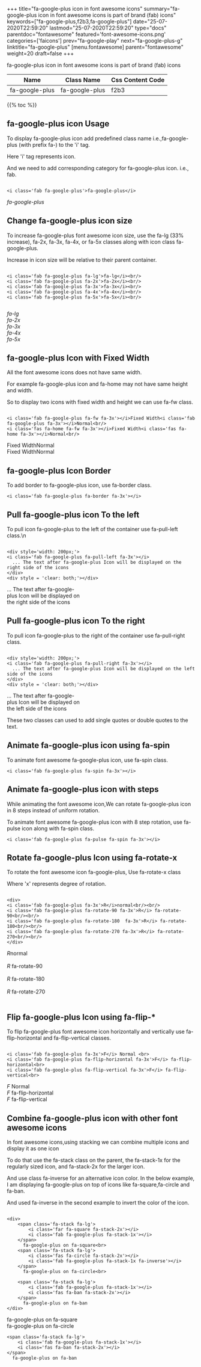 +++
title="fa-google-plus icon in font awesome icons"
summary="fa-google-plus icon in font awesome icons is part of brand (fab) icons"
keywords=["fa-google-plus,f2b3,fa-google-plus"]
date="25-07-2020T22:59:20"
lastmod="25-07-2020T22:59:20"
type="docs"
parentdoc="fontawesome"
featured='font-awesome-icons.png'
categories=['faicons']
prev="fa-google-play"
next="fa-google-plus-g"
linktitle="fa-google-plus"
[menu.fontawesome]
parent="fontawesome"
weight=20
draft=false
+++


fa-google-plus icon in font awesome icons is part of brand (fab) icons

<div class='table-responsive'><table class='table'><thead><tr><th>Name</th><th>Class Name</th><th>Css Content Code</th></tr></thead><tbody><tr><td>fa-google-plus</td><td>fa-google-plus</td><td>f2b3</td></tr></tbody></table></div>


{{% toc %}}


## fa-google-plus icon Usage

To display fa-google-plus icon add predefined class name i.e.,fa-google-plus (with prefix fa-) to the 'i' tag.

Here 'i' tag represents icon.

And we need to add corresponding category for fa-google-plus icon. i.e., fab.


```

<i class='fab fa-google-plus'>fa-google-plus</i>
```

<i class='fab fa-google-plus'>fa-google-plus</i>




## Change fa-google-plus icon size
To increase fa-google-plus font awesome icon size, use the fa-lg (33% increase), fa-2x, fa-3x, fa-4x, or fa-5x classes along with icon class fa-google-plus.

Increase in icon size will be relative to their parent container. 

```

<i class='fab fa-google-plus fa-lg'>fa-lg</i><br/>
<i class='fab fa-google-plus fa-2x'>fa-2x</i><br/>
<i class='fab fa-google-plus fa-3x'>fa-3x</i><br/>
<i class='fab fa-google-plus fa-4x'>fa-4x</i><br/>
<i class='fab fa-google-plus fa-5x'>fa-5x</i><br/>
            
```

<i class='fab fa-google-plus fa-lg'>fa-lg</i><br/>
<i class='fab fa-google-plus fa-2x'>fa-2x</i><br/>
<i class='fab fa-google-plus fa-3x'>fa-3x</i><br/>
<i class='fab fa-google-plus fa-4x'>fa-4x</i><br/>
<i class='fab fa-google-plus fa-5x'>fa-5x</i><br/>
            



## fa-google-plus Icon with Fixed Width 

All the font awesome icons does not have same width.

For example fa-google-plus icon and fa-home may not have same height and width.

So to display two icons with fixed width and height we can use fa-fw class.


```

<i class='fab fa-google-plus fa-fw fa-3x'></i>Fixed Width<i class='fab fa-google-plus fa-3x'></i>Normal<br/>
<i class='fas fa-home fa-fw fa-3x'></i>Fixed Width<i class='fas fa-home fa-3x'></i>Normal<br/>
```

<i class='fab fa-google-plus fa-fw fa-3x'></i>Fixed Width<i class='fab fa-google-plus fa-3x'></i>Normal<br/>
<i class='fas fa-home fa-fw fa-3x'></i>Fixed Width<i class='fas fa-home fa-3x'></i>Normal<br/>



## fa-google-plus Icon Border 

To add border to fa-google-plus icon, use fa-border class.


```
<i class='fab fa-google-plus fa-border fa-3x'></i>

```
<i class='fab fa-google-plus fa-border fa-3x'></i>





## Pull fa-google-plus icon To the left

To pull icon fa-google-plus to the left of the container use fa-pull-left class.\n

```

<div style='width: 200px;'>
<i class='fab fa-google-plus fa-pull-left fa-3x'></i>
  ... The text after fa-google-plus Icon will be displayed on the right side of the icons
</div>
<div style = 'clear: both;'></div>
```

<div style='width: 200px;'>
<i class='fab fa-google-plus fa-pull-left fa-3x'></i>
  ... The text after fa-google-plus Icon will be displayed on the right side of the icons
</div>
<div style = 'clear: both;'></div>




## Pull fa-google-plus icon To the right
To pull icon fa-google-plus to the right of the container use fa-pull-right class.

```

<div style='width: 200px;'>
<i class='fab fa-google-plus fa-pull-right fa-3x'></i>
  ... The text after fa-google-plus Icon will be displayed on the left side of the icons
</div>
<div style = 'clear: both;'></div>
```

<div style='width: 200px;'>
<i class='fab fa-google-plus fa-pull-right fa-3x'></i>
  ... The text after fa-google-plus Icon will be displayed on the left side of the icons
</div>
<div style = 'clear: both;'></div>

These two classes can used to add single quotes or double quotes to the text.


## Animate fa-google-plus icon using fa-spin
To animate font awesome fa-google-plus icon, use fa-spin class.

```
<i class='fab fa-google-plus fa-spin fa-3x'></i>
```
<i class='fab fa-google-plus fa-spin fa-3x'></i>




## Animate fa-google-plus icon with steps
While animating the font awesome icon,We can rotate fa-google-plus icon in 8 steps instead of uniform rotation.

To animate font awesome fa-google-plus icon with 8 step rotation, use fa-pulse icon along with fa-spin class.


```
<i class='fab fa-google-plus fa-pulse fa-spin fa-3x'></i>

```
<i class='fab fa-google-plus fa-pulse fa-spin fa-3x'></i>





## Rotate fa-google-plus Icon using fa-rotate-x
To rotate the font awesome icon fa-google-plus, Use fa-rotate-x class

Where 'x' represents degree of rotation.


```

<div>
<i class='fab fa-google-plus fa-3x'>R</i>normal<br/><br/>
<i class='fab fa-google-plus fa-rotate-90 fa-3x'>R</i> fa-rotate-90<br/><br/> 
<i class='fab fa-google-plus fa-rotate-180  fa-3x'>R</i> fa-rotate-180<br/><br/> 
<i class='fab fa-google-plus fa-rotate-270 fa-3x'>R</i> fa-rotate-270<br/><br/>
</div>
```

<div>
<i class='fab fa-google-plus fa-3x'>R</i>normal<br/><br/>
<i class='fab fa-google-plus fa-rotate-90 fa-3x'>R</i> fa-rotate-90<br/><br/> 
<i class='fab fa-google-plus fa-rotate-180  fa-3x'>R</i> fa-rotate-180<br/><br/> 
<i class='fab fa-google-plus fa-rotate-270 fa-3x'>R</i> fa-rotate-270<br/><br/>
</div>




## Flip fa-google-plus Icon using fa-flip-*
To flip fa-google-plus font awesome icon horizontally and vertically use fa-flip-horizontal and fa-flip-vertical classes. 

```

<i class='fab fa-google-plus fa-3x'>F</i> Normal <br>
<i class='fab fa-google-plus fa-flip-horizontal fa-3x'>F</i> fa-flip-horizontal<br>
<i class='fab fa-google-plus fa-flip-vertical fa-3x'>F</i> fa-flip-vertical<br>
```

<i class='fab fa-google-plus fa-3x'>F</i> Normal <br>
<i class='fab fa-google-plus fa-flip-horizontal fa-3x'>F</i> fa-flip-horizontal<br>
<i class='fab fa-google-plus fa-flip-vertical fa-3x'>F</i> fa-flip-vertical<br>




## Combine fa-google-plus icon with other font awesome icons
In font awesome icons,using stacking we can combine multiple icons and display it as one icon 

To do that use the fa-stack class on the parent, the fa-stack-1x for the regularly sized icon, and fa-stack-2x for the larger icon.

And use class fa-inverse for an alternative icon color. 
In the below example, I am displaying fa-google-plus on top of icons like fa-square,fa-circle and fa-ban.

And used fa-inverse in the second example to invert the color of the icon.

```

<div>
    <span class='fa-stack fa-lg'>
        <i class='far fa-square fa-stack-2x'></i>
        <i class='fab fa-google-plus fa-stack-1x'></i>
    </span>
      fa-google-plus on fa-square<br>
    <span class='fa-stack fa-lg'>
        <i class='fas fa-circle fa-stack-2x'></i>
        <i class='fab fa-google-plus fa-stack-1x fa-inverse'></i>
    </span>
      fa-google-plus on fa-circle<br>

    <span class='fa-stack fa-lg'>
        <i class='fab fa-google-plus fa-stack-1x'></i>
        <i class='fas fa-ban fa-stack-2x'></i>
    </span>
      fa-google-plus on fa-ban
</div>
```

<div>
    <span class='fa-stack fa-lg'>
        <i class='far fa-square fa-stack-2x'></i>
        <i class='fab fa-google-plus fa-stack-1x'></i>
    </span>
      fa-google-plus on fa-square<br>
    <span class='fa-stack fa-lg'>
        <i class='fas fa-circle fa-stack-2x'></i>
        <i class='fab fa-google-plus fa-stack-1x fa-inverse'></i>
    </span>
      fa-google-plus on fa-circle<br>

    <span class='fa-stack fa-lg'>
        <i class='fab fa-google-plus fa-stack-1x'></i>
        <i class='fas fa-ban fa-stack-2x'></i>
    </span>
      fa-google-plus on fa-ban
</div>






